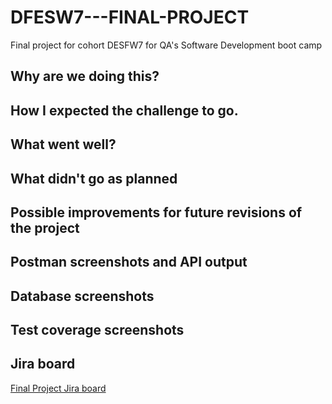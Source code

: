 # DFESW7---FINAL-PROJECT
Final project for cohort DESFW7 for QA's Software Development boot camp

## Why are we doing this?

## How I expected the challenge to go.

## What went well?

## What didn't go as planned

## Possible improvements for future revisions of the project

## Postman screenshots and API output

## Database screenshots

## Test coverage screenshots

## Jira board
[Final Project Jira board](https://dwc342.atlassian.net/jira/software/projects/D7FP/boards/3)
